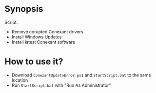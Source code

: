 # Synopsis

Script:
* Remove corupted Conexant drivers
* Install Windows Updates
* Install latest Conexant software

# How to use it?

* Download `ConexantUpdateError.ps1` and `StartScript.bat` to the same location
* Run `StartScript.bat` with "Run As Administrator"
